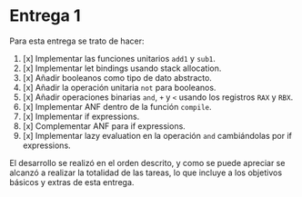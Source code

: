 # Entrega 1
Para esta entrega se trato de hacer:
1. [x] Implementar las funciones unitarios `add1` y `sub1`.
2. [x] Implementar let bindings usando stack allocation.
3. [x] Añadir booleanos como tipo de dato abstracto.
4. [x] Añadir la operación unitaria `not` para booleanos.
5. [x] Añadir operaciones binarias `and`, `+` y `<` usando los registros `RAX` y `RBX`.
6. [x] Implementar ANF dentro de la función `compile`.
7. [x] Implementar if expressions.
8. [x] Complementar ANF para if expressions.
9. [x] Implementar lazy evaluation en la operación `and` cambiándolas por if expressions.

El desarrollo se realizó en el orden descrito, y como se puede apreciar se alcanzó a realizar la totalidad de las tareas,
lo que incluye a los objetivos básicos y extras de esta entrega.
